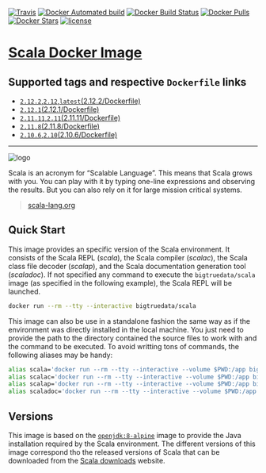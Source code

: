 [![Travis](https://img.shields.io/travis/bigtruedata/docker-scala.svg?style=plastic)](https://travis-ci.org/bigtruedata/docker-scala)
[![Docker Automated build](https://img.shields.io/docker/automated/bigtruedata/scala.svg?style=plastic)]()
[![Docker Build Status](https://img.shields.io/docker/build/bigtruedata/scala.svg?style=plastic)]()
[![Docker Pulls](https://img.shields.io/docker/pulls/bigtruedata/scala.svg?style=plastic)]()
[![Docker Stars](https://img.shields.io/docker/stars/bigtruedata/scala.svg?style=plastic)]()
[![license](https://img.shields.io/github/license/bigtruedata/docker-scala.svg?style=plastic)](https://raw.githubusercontent.com/bigtruedata/docker-scala/blob/master/LICENSE)

# [Scala Docker Image](https://hub.docker.com/r/bigtruedata/scala/)

## Supported tags and respective `Dockerfile` links
- [`2.12.2`,`2.12`,`latest`(2.12.2/Dockerfile)](https://github.com/bigtruedata/docker-scala/blob/master/2.12.2/Dockerfile)
- [`2.12.1`(2.12.1/Dockerfile)](https://github.com/bigtruedata/docker-scala/blob/master/2.12.1/Dockerfile)
- [`2.11.11`,`2.11`(2.11.11/Dockerfile)](https://github.com/bigtruedata/docker-scala/blob/master/2.11.11/Dockerfile)
- [`2.11.8`(2.11.8/Dockerfile)](https://github.com/bigtruedata/docker-scala/blob/master/2.11.8/Dockerfile)
- [`2.10.6`,`2.10`(2.10.6/Dockerfile)](https://github.com/bigtruedata/docker-scala/blob/master/2.10.6/Dockerfile)

---

![logo](https://raw.githubusercontent.com/bigtruedata/docker-scala/master/logo.png)

Scala is an acronym for “Scalable Language”. This means that Scala grows with you. You can play with it by typing one-line expressions and observing the results. But you can also rely on it for large mission critical systems.

> [scala-lang.org](http://scala-lang.org/)

## Quick Start
This image provides an specific version of the Scala environment. It consists of the Scala REPL (_scala_), the Scala compiler (_scalac_), the Scala class file decoder (_scalap_), and the Scala documentation generation tool (_scaladoc_). If not specified any command to execute the `bigtruedata/scala` image (as specified in the following example), the Scala REPL will be launched.

```sh
docker run --rm --tty --interactive bigtruedata/scala
```

This image can also be use in a standalone fashion the same way as if the environment was directly installed in the local machine. You just need to provide the path to the directory contained the source files to work with and the command to be executed. To avoid writting tons of commands, the following aliases may be handy:

```sh
alias scala='docker run --rm --tty --interactive --volume $PWD:/app bigtruedata/scala'
alias scalac='docker run --rm --tty --interactive --volume $PWD:/app bigtruedata/scala scalac'
alias scalap='docker run --rm --tty --interactive --volume $PWD:/app bigtruedata/scala scalap'
alias scaladoc='docker run --rm --tty --interactive --volume $PWD:/app bigtruedata/scala scaladoc'
```

## Versions
This image is based on the [`openjdk:8-alpine`](https://hub.docker.com/_/openjdk/) image to provide the Java installation required by the Scala environment. The different versions of this image correspond tho the released versions of Scala that can be downloaded from the [Scala downloads](http://scala-lang.org/download/all.html) website.
